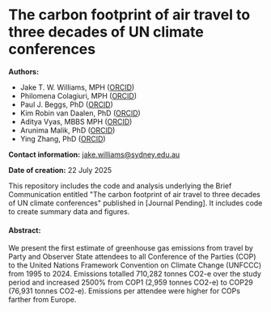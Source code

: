 # The carbon footprint of air travel to three decades of UN climate conferences

**Authors:** 
- Jake T. W. Williams, MPH ([ORCID](https://orcid.org/0000-0001-8394-2682))
- Philomena Colagiuri, MPH ([ORCID](https://orcid.org/0009-0000-8378-9665))
- Paul J. Beggs, PhD ([ORCID](https://orcid.org/0000-0001-9949-1783))
- Kim Robin van Daalen, PhD ([ORCID](https://orcid.org/0000-0001-6955-9708))
- Aditya Vyas, MBBS MPH ([ORCID](https://orcid.org/0000-0001-6937-3786))
- Arunima Malik, PhD ([ORCID](https://orcid.org/0000-0002-4630-9869))
- Ying Zhang, PhD ([ORCID](https://orcid.org/0000-0001-6214-2440))

**Contact information:** jake.williams@sydney.edu.au

**Date of creation:** 22 July 2025

This repository includes the code and analysis underlying the Brief Communication entitled "The carbon footprint of air travel to three decades of UN climate conferences" published in [Journal Pending]. It includes code to create summary data and figures. 

#### Abstract:
We present the first estimate of greenhouse gas emissions from travel by Party and Observer State attendees to all Conference of the Parties (COP) to the United Nations Framework Convention on Climate Change (UNFCCC) from 1995 to 2024. Emissions totalled 710,282 tonnes CO2-e over the study period and increased 2500% from COP1 (2,959 tonnes CO2-e) to COP29 (76,931 tonnes CO2-e). Emissions per attendee were higher for COPs farther from Europe. 